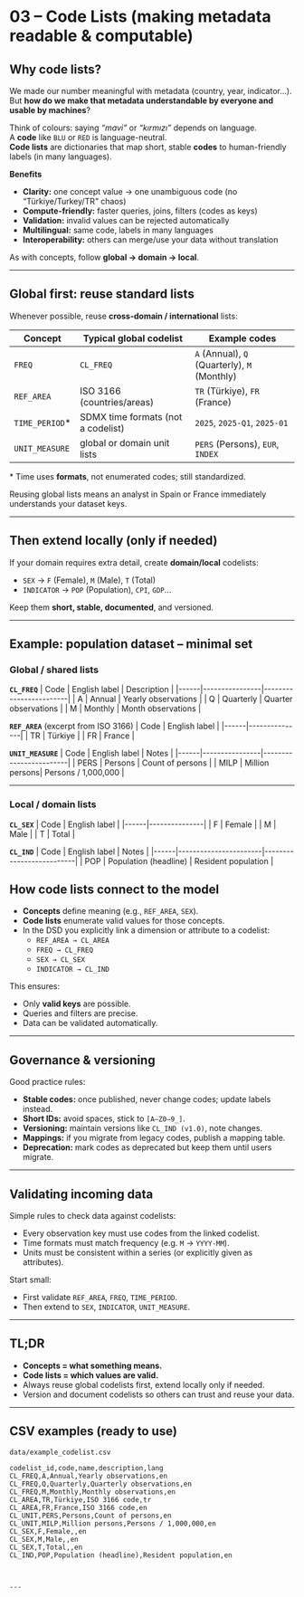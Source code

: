 # 03 – Code Lists (making metadata readable & computable)

## Why code lists?

We made our number meaningful with metadata (country, year, indicator…).  
But **how do we make that metadata understandable by everyone and usable by machines**?

Think of colours: saying *“mavi”* or *“kırmızı”* depends on language.  
A **code** like `BLU` or `RED` is language-neutral.  
**Code lists** are dictionaries that map short, stable **codes** to human-friendly labels (in many languages).

**Benefits**
- **Clarity:** one concept value → one unambiguous code (no “Türkiye/Turkey/TR” chaos)  
- **Compute-friendly:** faster queries, joins, filters (codes as keys)  
- **Validation:** invalid values can be rejected automatically  
- **Multilingual:** same code, labels in many languages  
- **Interoperability:** others can merge/use your data without translation  

As with concepts, follow **global → domain → local**.

---

## Global first: reuse standard lists

Whenever possible, reuse **cross-domain / international** lists:

| Concept        | Typical global codelist            | Example codes                           |
|----------------|------------------------------------|-----------------------------------------|
| `FREQ`         | `CL_FREQ`                          | `A` (Annual), `Q` (Quarterly), `M` (Monthly) |
| `REF_AREA`     | ISO 3166 (countries/areas)         | `TR` (Türkiye), `FR` (France)           |
| `TIME_PERIOD`* | SDMX time formats (not a codelist) | `2025`, `2025-Q1`, `2025-01`            |
| `UNIT_MEASURE` | global or domain unit lists        | `PERS` (Persons), `EUR`, `INDEX`        |

\* Time uses **formats**, not enumerated codes; still standardized.

Reusing global lists means an analyst in Spain or France immediately understands your dataset keys.

---

## Then extend locally (only if needed)

If your domain requires extra detail, create **domain/local** codelists:

- `SEX` → `F` (Female), `M` (Male), `T` (Total)  
- `INDICATOR` → `POP` (Population), `CPI`, `GDP`…  

Keep them **short, stable, documented**, and versioned.

---

## Example: population dataset – minimal set

### Global / shared lists

**`CL_FREQ`**
| Code | English label | Description            |
|------|----------------|------------------------|
| A    | Annual         | Yearly observations    |
| Q    | Quarterly      | Quarter observations   |
| M    | Monthly        | Month observations     |

**`REF_AREA`** (excerpt from ISO 3166)
| Code | English label |
|------|---------------|
| TR   | Türkiye       |
| FR   | France        |

**`UNIT_MEASURE`**
| Code | English label  | Notes                  |
|------|----------------|------------------------|
| PERS | Persons        | Count of persons       |
| MILP | Million persons| Persons / 1,000,000    |

---

### Local / domain lists

**`CL_SEX`**
| Code | English label |
|------|---------------|
| F    | Female        |
| M    | Male          |
| T    | Total         |

**`CL_IND`**
| Code | English label         | Notes                   |
|------|-----------------------|--------------------------|
| POP  | Population (headline) | Resident population      |

## How code lists connect to the model

- **Concepts** define meaning (e.g., `REF_AREA`, `SEX`).  
- **Code lists** enumerate valid values for those concepts.  
- In the DSD you explicitly link a dimension or attribute to a codelist:
  - `REF_AREA → CL_AREA`  
  - `FREQ → CL_FREQ`  
  - `SEX → CL_SEX`  
  - `INDICATOR → CL_IND`

This ensures:
- Only **valid keys** are possible.  
- Queries and filters are precise.  
- Data can be validated automatically.

---

## Governance & versioning

Good practice rules:  
- **Stable codes:** once published, never change codes; update labels instead.  
- **Short IDs:** avoid spaces, stick to `[A–Z0–9_]`.  
- **Versioning:** maintain versions like `CL_IND (v1.0)`, note changes.  
- **Mappings:** if you migrate from legacy codes, publish a mapping table.  
- **Deprecation:** mark codes as deprecated but keep them until users migrate.

---

## Validating incoming data

Simple rules to check data against codelists:  
- Every observation key must use codes from the linked codelist.  
- Time formats must match frequency (e.g. `M` → `YYYY-MM`).  
- Units must be consistent within a series (or explicitly given as attributes).  

Start small:  
- First validate `REF_AREA`, `FREQ`, `TIME_PERIOD`.  
- Then extend to `SEX`, `INDICATOR`, `UNIT_MEASURE`.

---

## TL;DR

- **Concepts = what something means.**  
- **Code lists = which values are valid.**  
- Always reuse global codelists first, extend locally only if needed.  
- Version and document codelists so others can trust and reuse your data.


---

## CSV examples (ready to use)

`data/example_codelist.csv`

```csv
codelist_id,code,name,description,lang
CL_FREQ,A,Annual,Yearly observations,en
CL_FREQ,Q,Quarterly,Quarterly observations,en
CL_FREQ,M,Monthly,Monthly observations,en
CL_AREA,TR,Türkiye,ISO 3166 code,tr
CL_AREA,FR,France,ISO 3166 code,en
CL_UNIT,PERS,Persons,Count of persons,en
CL_UNIT,MILP,Million persons,Persons / 1,000,000,en
CL_SEX,F,Female,,en
CL_SEX,M,Male,,en
CL_SEX,T,Total,,en
CL_IND,POP,Population (headline),Resident population,en



---



